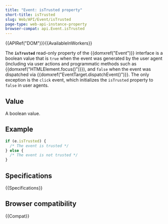 ```yaml
---
title: "Event: isTrusted property"
short-title: isTrusted
slug: Web/API/Event/isTrusted
page-type: web-api-instance-property
browser-compat: api.Event.isTrusted
---
```


{{APIRef("DOM")}}{{AvailableInWorkers}}

The **`isTrusted`** read-only property of the
{{domxref("Event")}} interface is a boolean value that is `true`
when the event was generated by the user agent (including via user actions and programmatic methods such as {{domxref("HTMLElement.focus()")}}),
and `false` when the event was dispatched via
{{domxref("EventTarget.dispatchEvent()")}}.
The only exception is the `click` event, which initializes the `isTrusted`
property to `false` in user agents.

## Value

A boolean value.

## Example

```js
if (e.isTrusted) {
  /* The event is trusted */
} else {
  /* The event is not trusted */
}
```

## Specifications

{{Specifications}}

## Browser compatibility

{{Compat}}
